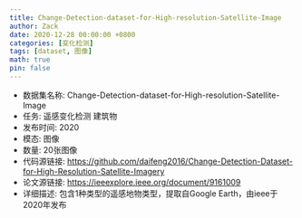 ```yaml
---
title: Change-Detection-dataset-for-High-resolution-Satellite-Image
author: Zack
date: 2020-12-28 00:00:00 +0800
categories: [变化检测]
tags: [dataset, 图像]
math: true
pin: false
---
```

- 数据集名称: Change-Detection-dataset-for-High-resolution-Satellite-Image
- 任务: 遥感变化检测 建筑物
- 发布时间: 2020
- 模态: 图像
- 数量:  20张图像
- 代码源链接: https://github.com/daifeng2016/Change-Detection-Dataset-for-High-Resolution-Satellite-Imagery
- 论文源链接: https://ieeexplore.ieee.org/document/9161009
- 详细描述: 包含1种类型的遥感地物类型，提取自Google Earth，由ieee于2020年发布
